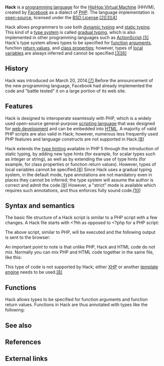 **Hack** is a [programming language][0] for the [HipHop Virtual Machine][1] (HHVM), created by [Facebook][2] as a dialect of [PHP][3]. The language implementation is [open-source][4], licensed under the [BSD License][5].[\[2\]][6][\[3\]][7][\[4\]][8]

Hack allows programmers to use both [dynamic typing][9] and [static typing][10]. This kind of a [type system][11] is called [gradual typing][12], which is also implemented in other programming languages such as [ActionScript][13].[\[5\]][14] Hack's type system allows types to be specified for [function][15] [arguments][16], function [return values][17], and [class properties][18]; however, types of [local variables][19] are always inferred and cannot be specified.[\[3\]][7][\[6\]][20]

## History

Hack was introduced on March 20, 2014\.[\[7\]][21] Before the announcement of the new programming language, Facebook had already implemented the code and "battle tested" it on a large portion of its web site.

## Features

Hack is designed to interoperate seamlessly with PHP, which is a widely used open-source general-purpose [scripting language][22] that was designed for [web development][23] and can be embedded into [HTML][24]. A majority of valid PHP scripts are also valid in Hack; however, numerous less frequently used PHP features and language constructs are not supported in Hack.[\[8\]][25]

Hack extends the [type hinting][26] available in PHP 5 through the introduction of static typing, by adding new type hints (for example, for scalar types such as integer or string), as well as by extending the use of type hints (for example, for class properties or function return values). However, types of local variables cannot be specified.[\[6\]][20] Since Hack uses a gradual typing system, in the default mode, type annotations are not mandatory even in places they cannot be inferred; the type system will assume the author is correct and admit the code.[\[9\]][27] However, a "strict" mode is available which requires such annotations, and thus enforces fully sound code.[\[10\]][28]

## Syntax and semantics

The basic file structure of a Hack script is similar to a PHP script with a few changes. A Hack file starts with <?hh as opposed to <?php for a PHP script:

The above script, similar to PHP, will be executed and the following output is sent to the browser:

An important point to note is that unlike PHP, Hack and HTML code do not mix. Normally you can mix PHP and HTML code together in the same file, like this:

This type of code is not supported by Hack; either [XHP][29] or another [template engine][30] needs to be used.[\[8\]][25]

## Functions

Hack allows types to be specified for function arguments and function return values. Functions in Hack are thus annotated with types like the following:

## See also

## References

## External links

[0]: /wiki/Programming_language "Programming language"
[1]: /wiki/HipHop_Virtual_Machine "HipHop Virtual Machine"
[2]: /wiki/Facebook "Facebook"
[3]: /wiki/PHP "PHP"
[4]: /wiki/Open-source "Open-source"
[5]: /wiki/BSD_License "BSD License"
[6]: #cite_note-license-2
[7]: #cite_note-oreilly-3
[8]: #cite_note-4
[9]: /wiki/Dynamic_typing "Dynamic typing"
[10]: /wiki/Static_typing "Static typing"
[11]: /wiki/Type_systems "Type systems"
[12]: /wiki/Gradual_typing "Gradual typing"
[13]: /wiki/ActionScript "ActionScript"
[14]: #cite_note-5
[15]: /wiki/Function_(programming) "Function (programming)"
[16]: /wiki/Argument_(computer_programming) "Argument (computer programming)"
[17]: /wiki/Return_value "Return value"
[18]: /wiki/Class_properties "Class properties"
[19]: /wiki/Local_variable "Local variable"
[20]: #cite_note-hack.annotations-6
[21]: #cite_note-7
[22]: /wiki/Scripting_language "Scripting language"
[23]: /wiki/Web_development "Web development"
[24]: /wiki/HTML "HTML"
[25]: #cite_note-unsupported-8
[26]: /wiki/Type_hinting "Type hinting"
[27]: #cite_note-9
[28]: #cite_note-10
[29]: /wiki/XHP "XHP"
[30]: /wiki/Web_template_system "Web template system"